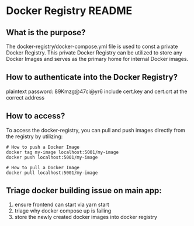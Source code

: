 # Docker Registry README

## What is the purpose? 

The docker-registry/docker-compose.yml file is used to const a private Docker Registry. This private Docker Registry can be utilized to store any Docker Images and serves as the primary home for internal Docker images.

## How to authenticate into the Docker Registry?

plaintext password: 89Kmzg@47ci@yr6
include cert.key and cert.crt at the correct address


## How to access?

To access the docker-registry, you can pull and push images directly from the registry by utilizing:

```
# How to push a Docker Image
docker tag my-image localhost:5001/my-image
docker push localhost:5001/my-image

# How to pull a Docker Image
docker pull localhost:5001/my-image
```


## Triage docker building issue on main app:
1. ensure frontend can start via yarn start
2. triage why docker compose up is failing 
3. store the newly created docker images into docker registry
